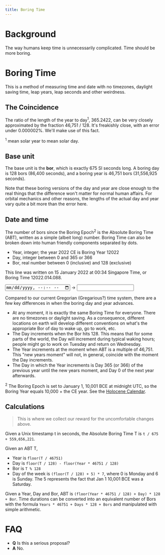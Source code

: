 ```yaml
---
title: Boring Time
---
```


# Background

The way humans keep time is unnecessarily complicated. Time should be more boring.

# Boring Time

This is a method of measuring time and date with no timezones, daylight saving time, leap years, leap seconds and other weirdness.

## The Coincidence

The ratio of the length of the year to day<sup>1</sup>, 365.2422, can be very closely approximated by the fraction 46,751 / 128. It's freakishly close, with an error under 0.000002%. We'll make use of this fact.

<sup>1</sup> mean solar year to mean solar day.

## Base unit

The base unit is the **bor**, which is exactly 675 SI seconds long. A boring day is 128 bors (86,400 seconds), and a boring year is 46,751 bors (31,556,925 seconds). 

Note that these boring versions of the day and year are close enough to the real things that the difference won't matter for normal human affairs. For orbital mechanics and other reasons, the lengths of the actual day and year vary quite a bit more than the error here.

## Date and time

The number of bors since the Boring Epoch<sup>2</sup> is the Absolute Boring Time (ABT), written as a simple (albeit long) number. Boring Time can also be broken down into human friendly components separated by dots.

- Year, integer; the year 2022 CE is Boring Year 12022
- Day, integer between 0 and 365 or 366
- Bor, real number between 0 (inclusive) and 128 (exclusive)

This line was written on 15 January 2022 at 00:34 Singapore Time, or Boring Time 12022.014.088.

<input type='datetime-local' id='gregarious' /> -> <input id='boring' />
<script>
    document.querySelector('#gregarious').addEventListener('input', toBoring);
    document.querySelector('#boring').addEventListener('input', toGregarious);
    //
    function toBoring(event) {
        const t = Date.parse(event.target.value);
        const T = t / 675000 + 559609472;
        const Y = Math.floor(T / 46751);
        const D = (Math.floor(T / 128) - Math.floor(Y * 46751 / 128)).toFixed(0).padStart(3, '0');
        const B = (T % 128).toFixed(0).padStart(3, '0');
        const boring = `${Y}.${D}.${B}`;
        document.querySelector('#boring').value = boring;
    }
    //
    function toGregarious(event) {
        const [Y, D, B] = event.target.value.split('.').map(function (c) { return parseInt(c); });
        const T = (Math.floor(Y * 46751 / 128) + D) * 128 + B;
        const t = (T - 559609472) * 67500;
        const z = new Date().getTimezoneOffset() * 60 * 1000;
        const formatted = new Date(t - z).toISOString().substr(0, 16);
        document.querySelector('#gregarious').value = formatted;
    }
</script>

Compared to our current Gregorian (Gregarious?) time system, there are a few key differences in when the boring day and year advances.

- At any moment, it is exactly the same Boring Time for everyone. There are no timezones or daylight saving. As a consequence, different locations on earth will develop different conventions on what's the appropriate Bor of day to wake up, go to work, etc.
- The Day increments when the Bor hits 128. This means that for some parts of the world, the Day will increment during typical waking hours; people might go to work on Tuesday and return on Wednesday.
- The Year increments at the moment when ABT is a multiple of 46,751. This "new years moment" will not, in general, coincide with the moment the Day increments.
- The Day in which the Year increments is Day 365 (or 366) of the previous year until the new years moment, and Day 0 of the next year afterwards.

<sup>2</sup> The Boring Epoch is set to January 1, 10,001 BCE at midnight UTC, so the Boring Year equals 10,000 + the CE year. See the [Holocene Calendar](https://en.wikipedia.org/wiki/Holocene_calendar).

## Calculations

> This is where we collect our reward for the uncomfortable changes above.

Given a Unix timestamp t in seconds, the Absolute Boring Time T is `t / 675 + 559,656,221`.

Given an ABT T,
- Year is `floor(T / 46751)`
- Day is `floor(T / 128) - floor(Year * 46751 / 128)`
- Bor is `T % 128`
- Day of the week is `(floor(T / 128) + 5) * 7`,
 where 0 is Monday and 6 is Sunday. The 5 represents the fact that Jan 1 10,001 BCE was a Saturday.

Given a Year, Day and Bor, ABT is `(floor(Year * 46751 / 128) + Day) * 128 + Bor`. Time durations can be converted into an equivalent number of Bors with the formula `Years * 46751 + Days * 128 + Bors` and manipulated with simple arithmetic.

# FAQ

- **Q** Is this a serious proposal?
- **A** No.

